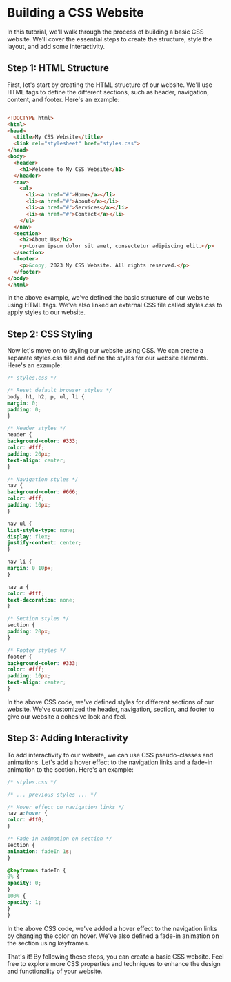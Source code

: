 # Building a CSS Website
In this tutorial, we'll walk through the process of building a basic CSS website. We'll cover the essential steps to create the structure, style the layout, and add some interactivity.

## Step 1: HTML Structure
First, let's start by creating the HTML structure of our website. We'll use HTML tags to define the different sections, such as header, navigation, content, and footer. Here's an example:

```html

<!DOCTYPE html>
<html>
<head>
  <title>My CSS Website</title>
  <link rel="stylesheet" href="styles.css">
</head>
<body>
  <header>
    <h1>Welcome to My CSS Website</h1>
  </header>
  <nav>
    <ul>
      <li><a href="#">Home</a></li>
      <li><a href="#">About</a></li>
      <li><a href="#">Services</a></li>
      <li><a href="#">Contact</a></li>
    </ul>
  </nav>
  <section>
    <h2>About Us</h2>
    <p>Lorem ipsum dolor sit amet, consectetur adipiscing elit.</p>
  </section>
  <footer>
    <p>&copy; 2023 My CSS Website. All rights reserved.</p>
  </footer>
</body>
</html>
```
In the above example, we've defined the basic structure of our website using HTML tags. We've also linked an external CSS file called styles.css to apply styles to our website.

## Step 2: CSS Styling
Now let's move on to styling our website using CSS. We can create a separate styles.css file and define the styles for our website elements. Here's an example:

```css
/* styles.css */

/* Reset default browser styles */
body, h1, h2, p, ul, li {
margin: 0;
padding: 0;
}

/* Header styles */
header {
background-color: #333;
color: #fff;
padding: 20px;
text-align: center;
}

/* Navigation styles */
nav {
background-color: #666;
color: #fff;
padding: 10px;
}

nav ul {
list-style-type: none;
display: flex;
justify-content: center;
}

nav li {
margin: 0 10px;
}

nav a {
color: #fff;
text-decoration: none;
}

/* Section styles */
section {
padding: 20px;
}

/* Footer styles */
footer {
background-color: #333;
color: #fff;
padding: 10px;
text-align: center;
}
```

In the above CSS code, we've defined styles for different sections of our website. We've customized the header, navigation, section, and footer to give our website a cohesive look and feel.

## Step 3: Adding Interactivity
To add interactivity to our website, we can use CSS pseudo-classes and animations. Let's add a hover effect to the navigation links and a fade-in animation to the section. Here's an example:

```css
/* styles.css */

/* ... previous styles ... */

/* Hover effect on navigation links */
nav a:hover {
color: #ff0;
}

/* Fade-in animation on section */
section {
animation: fadeIn 1s;
}

@keyframes fadeIn {
0% {
opacity: 0;
}
100% {
opacity: 1;
}
}
```

In the above CSS code, we've added a hover effect to the navigation links by changing the color on hover. We've also defined a fade-in animation on the section using keyframes.

That's it! By following these steps, you can create a basic CSS website. Feel free to explore more CSS properties and techniques to enhance the design and functionality of your website.
